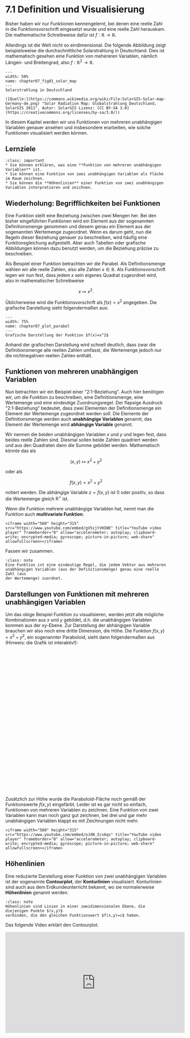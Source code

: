 # 7.1 Definition und Visualisierung

Bisher haben wir nur Funktionen kennengelernt, bei denen eine reelle Zahl in die
Funktionsvorschrift eingesetzt wurde und eine reelle Zahl herauskam. Die
mathematische Schreibweise dafür ist $f:\mathbb{R}\rightarrow\mathbb{R}$.

Allerdings ist die Welt nicht so eindimensional. Die folgende Abbildung zeigt
beispielsweise die durchschnittliche Solarstrahlung in Deutschland. Dies ist
mathematisch gesehen eine Funktion von mehereren Variablen, nämlich Längen- und
Breitengrad, also $f:\mathbb{R}^2\rightarrow\mathbb{R}$.

```{figure} pics/chapter07_fig01_solar_map.png
---
width: 50%
name: chapter07_fig01_solar_map
---
Solarstrahlung in Deutschland

([Quelle:](https://commons.wikimedia.org/wiki/File:SolarGIS-Solar-map-Germany-de.png) "Solar Radiation Map: Globalstrahlung Deutschland, SolarGIS 2011", Autor: SolarGIS Lizenz: [CC BY-SA 3.0](https://creativecommons.org/licenses/by-sa/3.0/))
```

In diesem Kapitel werden wir uns Funktionen von mehreren unabhängigen Variablen
genauer ansehen und insbesondere erarbeiten, wie solche Funktionen visualisiert
werden können.

## Lernziele

```{admonition} Lernziele
:class: important
* Sie können erklären, was eine **Funktion von mehreren unabhängigen Variablen** ist. 
* Sie können eine Funktion von zwei unabhängigen Variablen als Fläche im Raum zeichnen.
* Sie können die **Höhenlinien** einer Funktion von zwei unabhängigen Variablen interpretieren und zeichnen.
```

## Wiederholung: Begrifflichkeiten bei Funktionen

Eine Funktion stellt eine Beziehung zwischen zwei Mengen her. Bei den bisher
eingeführten Funktionen wird ein Element aus der sogenannten Definitionsmenge
genommen und diesem genau ein Element aus der sogenannten Wertemenge zugeordnet.
Wenn es darum geht, nun die Regeln dieser Beziehung genauer zu beschreiben, wird
häufig eine Funktionsgleichung aufgestellt. Aber auch Tabellen oder grafische
Abbildungen können dazu benutzt werden, um die Beziehung präzise zu beschreiben.

Als Beispiel einer Funktion betrachten wir die Parabel. Als Definitionsmenge
wählen wir alle reelle Zahlen, also alle Zahlen $x\in\mathbb{R}$. Als
Funktionsvorschrift legen wir nun fest, dass jedem $x$ sein eigenes Quadrat
zugeordnet wird, also in mathematischer Schreibweise

$$x\mapsto x^2.$$

Üblicherweise wird die Funktionsvorschrift als $f(x)=x^2$ angegeben. Die
grafische Darstellung sieht folgendermaßen aus:

```{figure} pics/chapter07_plot_parabel.svg
---
width: 75%
name: chapter07_plot_parabel
---
Grafische Darstellung der Funktion $f(x)=x^2$
```

Anhand der grafischen Darstellung wird schnell deutlich, dass zwar die
Definitionsmenge alle reellen Zahlen umfasst, die Wertemenge jedoch nur die
nichtnegativen reellen Zahlen enthält. 

## Funktionen von mehreren unabhängigen Variablen

Nun betrachten wir ein Beispiel einer "2:1-Beziehung". Auch hier benötigen wir,
um die Funktion zu beschreiben, eine Definitionsmenge, eine Wertemenge und eine
eindeutige Zuordnungsregel. Der flapsige Ausdruck "2:1-Beziehung" bedeutet, dass
zwei Elementen der Definitionsmenge ein Element der Wertemenge zugeordnet werden
soll. Die Elemente der Definitionsmenge werden auch **unabhängige Variablen**
genannt, das Element der Wertemenge wird **abhängige Variable** genannt. 

Wir nennen die beiden unabhängigen Variablen $x$ und $y$ und legen fest, dass
beides reelle Zahlen sind. Diesmal sollen beide Zahlen quadriert werden und aus
den Quadraten dann die Summe gebildet werden. Mathematisch könnte das als

$$(x,y)\mapsto x^2 + y^2$$

oder als

$$f(x,y) = x^2 + y^2$$

notiert werden. Die abhängige Variable $z = f(x,y)$ ist 0 oder positiv, so dass
die Wertemenge gleich $\mathbb{R}^{+}$ ist. 

Wenn die Funktion mehrere unabhängige Variablen hat, nennt man die Funktion auch
**multivariate Funktion**. 

```{dropdown} Video zu "multivariate Funktionen" von Mathematische Methoden
<iframe width="560" height="315" src="https://www.youtube.com/embed/gV5zjtVHIWE" title="YouTube video player" frameborder="0" allow="accelerometer; autoplay; clipboard-write; encrypted-media; gyroscope; picture-in-picture; web-share" allowfullscreen></iframe>
```

Fassen wir zusammen.

```{admonition} Was ist ... eine Funktion mit mehreren unabhängigen Variablen?
:class: note
Eine Funktion ist eine eindeutige Regel, die jedem Vektor aus mehreren
unabhängigen Variablen (aus der Definitionsmenge) genau eine reelle Zahl (aus
der Wertemenge) zuordnet.
```

## Darstellungen von Funktionen mit mehreren unabhängigen Variablen

Um das obige Beispiel Funktion zu visualisieren, werden jetzt alle mögliche
Kombinationen aus $x$ und $y$ gebildet, d.h. die unabhängigen Variablen kommen
aus der xy-Ebene. Zur Darstellung der abhängigen Variable brauchen wir also noch
eine dritte Dimension, die Höhe. Die Funktion $f(x,y) =  x^2 + y^2$, ein
sogenannter Paraboloid, sieht dann folgendermaßen aus (Hinweis: die Grafik ist interaktiv!): 


<div id="chap06_sec01_fig01" style="width:100%; aspect-ratio:4/3; margin: 0 auto;""></div>
<script type="text/javascript">
// Generate grid
const rValues = Array.from({ length: 101 }, (_, i) => 5 * i / 100);
const phiValues = Array.from({ length: 101 }, (_, i) => 2 * Math.PI * i / 100);
//
const xValues = rValues.map(r => phiValues.map(phi => r * Math.cos(phi)));
const yValues = rValues.map(r => phiValues.map(phi => r * Math.sin(phi)));
// Evaluate function
const zValues = xValues.map((xRow, i) => xRow.map((x, j) => (x ** 2 + yValues[i][j] ** 2)));
// Plot
const data = [{
  x: xValues,
  y: yValues,
  z: zValues,
  type: 'surface',
  colorscale: 'Viridis'
}];
//
const layout = {
  title: 'Paraboloid f(x, y) = x^2 + y^2',
  scene: {
    xaxis: { title: 'x' },
    yaxis: { title: 'y' }
  },
  margin: {
    l: 10,
    r: 10
  }
};
//
const config = {responsive: true}
//
Plotly.newPlot('chap06_sec01_fig01', data, layout, config);
</script>
<p><br><br><br></p>

Zusätzlich zur Höhe wurde die Paraboloid-Fläche noch gemäß der Funktionswerte
$f(x,y)$ eingefärbt. Leider ist es gar nicht so einfach, Funktionen von mehreren
Variablen zu zeichnen. Eine Funktion von zwei Variablen kann man noch ganz gut
zeichnen, bei drei und gar mehr unabhängigen Variablen klappt es mit Zeichnungen
nicht mehr.

```{dropdown} Video "Multivariate Funktionen: Graph" von Mathematische Methoden
<iframe width="560" height="315" src="https://www.youtube.com/embed/oJdN_Ics6qs" title="YouTube video player" frameborder="0" allow="accelerometer; autoplay; clipboard-write; encrypted-media; gyroscope; picture-in-picture; web-share" allowfullscreen></iframe>
```

## Höhenlinien

Eine reduzierte Darstellung einer Funktion von zwei unabhängigen Variablen ist
der sogenannte **Contourplot**, der **Konturlinien** visualisiert. Konturlinien
sind auch aus dem Erdkundeunterricht bekannt, wo sie normalerweise
**Höhenlinien** genannt werden.

```{admonition} Was sind ... Höhenlinien?
:class: note
Höhenlinien sind Linien in einer zweidimensionalen Ebene, die diejenigen Punkte $(x,y)$
verbinden, die den gleichen Funktionswert $f(x,y)=c$ haben.  
```

Das folgende Video erklärt den Contourplot.

<iframe width="560" height="315" src="https://www.youtube.com/embed/t4N7n_u8TYk" title="YouTube video player" frameborder="0" allow="accelerometer; autoplay; clipboard-write; encrypted-media; gyroscope; picture-in-picture; web-share" allowfullscreen></iframe>


